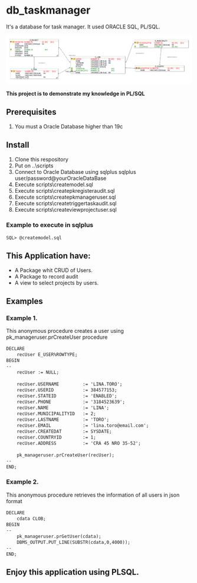 # db_taskmanager
It's a database for task manager.   It used ORACLE SQL, PL/SQL.

![](https://github.com/garestrepop/db_taskmanager/blob/main/er_model.png)

**This project is to demonstrate my knowledge in PL/SQL**

## Prerequisites
1. You must a Oracle Database higher than 19c

## Install
1. Clone this respository
2. Put on ..\scripts
3. Connect to Oracle Database using sqlplus
        sqlplus user/password@yourOracleDataBase
4. Execute scripts\createmodel.sql    
5. Execute scripts\createpkregisteraudit.sql    
6. Execute scripts\createpkmanageruser.sql    
7. Execute scripts\createtriggertaskaudit.sql    
8. Execute scripts\createviewprojectuser.sql

### Example to execute in sqlplus
    SQL> @createmodel.sql   

## This Application have:
* A Package whit CRUD of Users.
* A Package to record audit
* A view to select projects by users.

## Examples

### Example 1.
This anonymous procedure creates a user using pk_manageruser.prCreateUser procedure

```PLSQL
DECLARE
    recUser E_USER%ROWTYPE;
BEGIN
--
    recUser := NULL;
    
    recUser.USERNAME         := 'LINA.TORO';   
    recUser.USERID           := 384577153;    
    recUser.STATEID          := 'ENABLED';
    recUser.PHONE            := '3184523639';
    recUser.NAME             := 'LINA';
    recUser.MUNICIPALITYID   := 2;
    recUser.LASTNAME         := 'TORO';
    recUser.EMAIL            := 'lina.toro@email.com';
    recUser.CREATEDAT        := SYSDATE;
    recUser.COUNTRYID        := 1;
    recUser.ADDRESS          := 'CRA 45 NRO 35-52';

    pk_manageruser.prCreateUser(recUser);        
--           
END;
```

### Example 2.
This anonymous procedure retrieves the information of all users in json format

```PLSQL
DECLARE
    cdata CLOB;
BEGIN
--
    pk_manageruser.prGetUser(cdata);    
    DBMS_OUTPUT.PUT_LINE(SUBSTR(cdata,0,4000));
--           
END;
```

## Enjoy this application using PLSQL.
